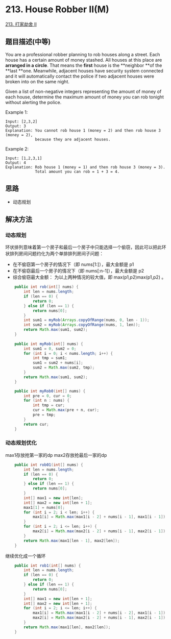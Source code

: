 # 213. House Robber II(M)

[213. 打家劫舍 II](https://leetcode-cn.com/problems/house-robber-ii/)

## 题目描述(中等)

You are a professional robber planning to rob houses along a street. Each house has a certain amount of money stashed. All houses at this place are **arranged in a circle**. That means the **first** house is the **neighbor **of the **last **one. Meanwhile, adjacent houses have security system connected and it will automatically contact the police if two adjacent houses were broken into on the same night.

Given a list of non-negative integers representing the amount of money of each house, determine the maximum amount of money you can rob tonight without alerting the police.

Example 1:
```
Input: [2,3,2]
Output: 3
Explanation: You cannot rob house 1 (money = 2) and then rob house 3 (money = 2),
             because they are adjacent houses.
```
Example 2:
```
Input: [1,2,3,1]
Output: 4
Explanation: Rob house 1 (money = 1) and then rob house 3 (money = 3).
             Total amount you can rob = 1 + 3 = 4.
```

## 思路

- 动态规划


## 解决方法

### 动态规划

环状排列意味着第一个房子和最后一个房子中只能选择一个偷窃，因此可以把此环状排列房间问题约化为两个单排排列房间子问题：

- 在不偷窃第一个房子的情况下（即 nums[1:]），最大金额是 p1 
- 在不偷窃最后一个房子的情况下（即 nums[:n-1]），最大金额是 p2
- 综合偷窃最大金额： 为以上两种情况的较大值，即 max(p1,p2)max(p1,p2) 。



```java
    public int rob(int[] nums) {
        int len = nums.length;
        if (len == 0) {
            return 0;
        } else if (len == 1) {
            return nums[0];
        }
        int sum1 = myRob(Arrays.copyOfRange(nums, 0, len - 1));
        int sum2 = myRob(Arrays.copyOfRange(nums, 1, len));
        return Math.max(sum1, sum2);
    }
    
    public int myRob(int[] nums) {
        int sum1 = 0, sum2 = 0;
        for (int i = 0; i < nums.length; i++) {
            int tmp = sum1;
            sum1 = sum2 + nums[i];
            sum2 = Math.max(sum2, tmp);
        }
        return Math.max(sum1, sum2);
    }

    public int myRob0(int[] nums) {
        int pre = 0, cur = 0;
        for (int n : nums) {
            int tmp = cur;
            cur = Math.max(pre + n, cur);
            pre = tmp;
        }
        return cur;
    }

```

### 动态规划优化

max1存放抢第一家的dp
max2存放抢最后一家的dp


```java
    public int rob01(int[] nums) {
        int len = nums.length;
        if (len == 0) {
            return 0;
        } else if (len == 1) {
            return nums[0];
        }
        int[] max1 = new int[len];
        int[] max2 = new int[len + 1];
        max1[1] = nums[0];
        for (int i = 2; i < len; i++) {
            max1[i] = Math.max(max1[i - 2] + nums[i - 1], max1[i - 1]);
        }
        for (int i = 2; i <= len; i++) {
            max2[i] = Math.max(max2[i - 2] + nums[i - 1], max2[i - 1]);
        }
        return Math.max(max1[len - 1], max2[len]);
    }
```
继续优化成一个循环

```java
    public int rob1(int[] nums) {
        int len = nums.length;
        if (len == 0) {
            return 0;
        } else if (len == 1) {
            return nums[0];
        }
        int[] max1 = new int[len + 1];
        int[] max2 = new int[len + 1];
        for (int i = 2; i <= len; i++) {
            max1[i] = Math.max(max1[i - 2] + nums[i - 2], max1[i - 1]);
            max2[i] = Math.max(max2[i - 2] + nums[i - 1], max2[i - 1]);
        }
        return Math.max(max1[len], max2[len]);
    }
```